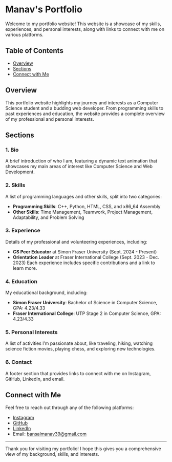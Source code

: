 # Manav's Portfolio

Welcome to my portfolio website! This website is a showcase of my skills, experiences, and personal interests, along with links to connect with me on various platforms.

## Table of Contents
- [Overview](#overview)
- [Sections](#sections)
- [Connect with Me](#connect-with-me)

## Overview
This portfolio website highlights my journey and interests as a Computer Science student and a budding web developer. From programming skills to past experiences and education, the website provides a complete overview of my professional and personal interests.

## Sections

### 1. Bio
A brief introduction of who I am, featuring a dynamic text animation that showcases my main areas of interest like Computer Science and Web Development.

### 2. Skills
A list of programming languages and other skills, split into two categories:
- **Programming Skills**: C++, Python, HTML, CSS, and x86_64 Assembly
- **Other Skills**: Time Management, Teamwork, Project Management, Adaptability, and Problem Solving

### 3. Experience
Details of my professional and volunteering experiences, including:
- **CS Peer Educator** at Simon Fraser University (Sept. 2024 - Present)
- **Orientation Leader** at Fraser International College (Sept. 2023 - Dec. 2023)
Each experience includes specific contributions and a link to learn more.

### 4. Education
My educational background, including:
- **Simon Fraser University**: Bachelor of Science in Computer Science, GPA: 4.23/4.33
- **Fraser International College**: UTP Stage 2 in Computer Science, GPA: 4.23/4.33

### 5. Personal Interests
A list of activities I’m passionate about, like traveling, hiking, watching science fiction movies, playing chess, and exploring new technologies.

### 6. Contact
A footer section that provides links to connect with me on Instagram, GitHub, LinkedIn, and email.

## Connect with Me
Feel free to reach out through any of the following platforms:
- [Instagram](https://www.instagram.com/_manavbansal_/)
- [GitHub](https://github.com/manavbansal1)
- [LinkedIn](https://www.linkedin.com/in/manavbansal39/)
- Email: [bansalmanav39@gmail.com](mailto:bansalmanav39@gmail.com)

---

Thank you for visiting my portfolio! I hope this gives you a comprehensive view of my background, skills, and interests.